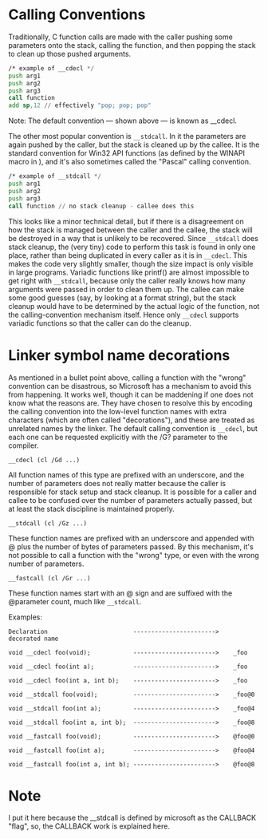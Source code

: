 # Calling Conventions
Traditionally, C function calls are made with the caller pushing some parameters onto the stack, calling the function, and then popping the stack to clean up those pushed arguments.
```asm
/* example of __cdecl */
push arg1
push arg2
push arg3
call function
add sp,12 // effectively "pop; pop; pop"
```
Note: The default convention — shown above — is known as __cdecl.

The other most popular convention is ```__stdcall```. In it the parameters are again pushed by the caller, but the stack is cleaned up by the callee. It is the standard convention for Win32 API functions (as defined by the WINAPI macro in ), and it's also sometimes called the "Pascal" calling convention.
```asm
/* example of __stdcall */
push arg1 
push arg2 
push arg3 
call function // no stack cleanup - callee does this
```
This looks like a minor technical detail, but if there is a disagreement on how the stack is managed between the caller and the callee, the stack will be destroyed in a way that is unlikely to be recovered. Since ```__stdcall``` does stack cleanup, the (very tiny) code to perform this task is found in only one place, rather than being duplicated in every caller as it is in ```__cdecl```. This makes the code very slightly smaller, though the size impact is only visible in large programs.
Variadic functions like printf() are almost impossible to get right with ```__stdcall```, because only the caller really knows how many arguments were passed in order to clean them up. The callee can make some good guesses (say, by looking at a format string), but the stack cleanup would have to be determined by the actual logic of the function, not the calling-convention mechanism itself. Hence only ```__cdecl``` supports variadic functions so that the caller can do the cleanup.

# Linker symbol name decorations
As mentioned in a bullet point above, calling a function with the "wrong" convention can be disastrous, so Microsoft has a mechanism to avoid this from happening. It works well, though it can be maddening if one does not know what the reasons are. They have chosen to resolve this by encoding the calling convention into the low-level function names with extra characters (which are often called "decorations"), and these are treated as unrelated names by the linker. The default calling convention is ```__cdecl```, but each one can be requested explicitly with the /G? parameter to the compiler.

```__cdecl (cl /Gd ...)```

All function names of this type are prefixed with an underscore, and the number of parameters does not really matter because the caller is responsible for stack setup and stack cleanup. It is possible for a caller and callee to be confused over the number of parameters actually passed, but at least the stack discipline is maintained properly.

```__stdcall (cl /Gz ...)```

These function names are prefixed with an underscore and appended with @ plus the number of bytes of parameters passed. By this mechanism, it's not possible to call a function with the "wrong" type, or even with the wrong number of parameters.

```__fastcall (cl /Gr ...)```

These function names start with an @ sign and are suffixed with the @parameter count, much like ```__stdcall```.

Examples:

```
Declaration                        ----------------------->    decorated name

void __cdecl foo(void);            ----------------------->    _foo

void __cdecl foo(int a);           ----------------------->    _foo

void __cdecl foo(int a, int b);    ----------------------->    _foo

void __stdcall foo(void);          ----------------------->    _foo@0

void __stdcall foo(int a);         ----------------------->    _foo@4

void __stdcall foo(int a, int b);  ----------------------->    _foo@8

void __fastcall foo(void);         ----------------------->    @foo@0

void __fastcall foo(int a);        ----------------------->    @foo@4

void __fastcall foo(int a, int b); ----------------------->    @foo@8
```

# Note
I put it here because the __stdcall is defined by microsoft as the CALLBACK "flag", so, the CALLBACK work is explained here. 
